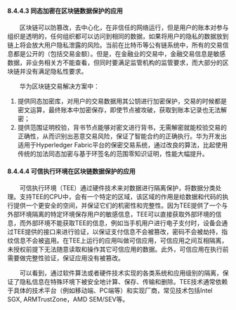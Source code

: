 
#### 8.4.4.3 同态加密在区块链数据保护的应用

&emsp;&emsp;区块链可以防篡改，去中心化，在非信任的网络运行，但是用户的账本对参与组织是透明的，任何组织都可以访问到相同的数据，如果将用户的隐私的数据放到链上将会放大用户隐私泄露的风险。当前在比特币等公有链系统中，所有的交易信息都是公开的（包括交易金额）。但是，在金融业的交易中，金融交易信息是敏感数据，非业务相关方不能查看，但同时要满足监管机构的监管要求，而大部分的区块链并没有满足隐私性要求。

&emsp;&emsp;华为区块链交易解决方案中：

1. 提供同态加密库，对用户的交易数据用其公钥进行加密保护，交易的时候都是密文运算，最终账本中加密保存，即使节点被攻破，获取到账本记录也无法解密；
2. 提供范围证明校验，背书节点能够对密文进行背书，无需解密就能校验交易的正确性，从而识别出恶意交易风险，保证了智能合约的正确执行。华为开发出适用于Hyperledger Fabric平台的保密交易系统，通过改良的算法，比起使用传统的加法同态加密与基于环签名的范围零知识证明，性能大幅提升。

#### 8.4.4.4 可信执行环境在区块链数据保护的应用

&emsp;&emsp;可信执行环境（TEE）通过硬件技术来对数据进行隔离保护，将数据分类处理。支持TEE的CPU中，会有一个特定的区域，该区域的作用是给数据和代码的执行提供一个更安全的空间，并保证它们的机密性和完整性。因为TEE提供了一个与外部环境隔离的特定环境保存用户的敏感信息，TEE可以直接获取外部环境的信息，而外部环境不能获取TEE的信息，例如当手机用户进行电子支付时，设备会通过TEE提供的接口来进行验证，以保证支付信息不会被篡改，密码不会被劫持，指纹信息不会被盗用。在TEE上运行的应用叫做可信应用，可信应用之间互相隔离，未授权前提下无法随意读取和操作其它可信应用的数据。此外，可信应用在执行前需要做完整性验证，保证应用没有被篡改。

&emsp;&emsp;可以看到，通过软件算法或者硬件技术实现的各类系统和应用级别的隔离，保证了隐私信息在特殊环境下被安全地计算、保存、传输和删除。TEE技术通常依赖于具体的技术平台（例如移动端、PC端等）和实现厂商，常见技术包括Intel SGX, ARMTrustZone，AMD SEM/SEV等。
